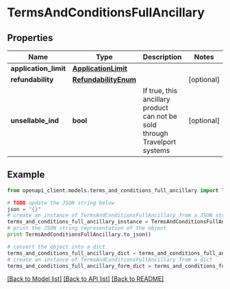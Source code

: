 # TermsAndConditionsFullAncillary


## Properties
Name | Type | Description | Notes
------------ | ------------- | ------------- | -------------
**application_limit** | [**ApplicationLimit**](ApplicationLimit.md) |  | 
**refundability** | [**RefundabilityEnum**](RefundabilityEnum.md) |  | [optional] 
**unsellable_ind** | **bool** | If true, this ancillary product can not be sold through Travelport systems | [optional] 

## Example

```python
from openapi_client.models.terms_and_conditions_full_ancillary import TermsAndConditionsFullAncillary

# TODO update the JSON string below
json = "{}"
# create an instance of TermsAndConditionsFullAncillary from a JSON string
terms_and_conditions_full_ancillary_instance = TermsAndConditionsFullAncillary.from_json(json)
# print the JSON string representation of the object
print TermsAndConditionsFullAncillary.to_json()

# convert the object into a dict
terms_and_conditions_full_ancillary_dict = terms_and_conditions_full_ancillary_instance.to_dict()
# create an instance of TermsAndConditionsFullAncillary from a dict
terms_and_conditions_full_ancillary_form_dict = terms_and_conditions_full_ancillary.from_dict(terms_and_conditions_full_ancillary_dict)
```
[[Back to Model list]](../README.md#documentation-for-models) [[Back to API list]](../README.md#documentation-for-api-endpoints) [[Back to README]](../README.md)


